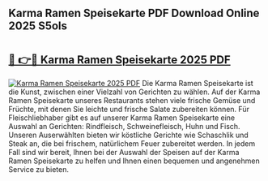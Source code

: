 ## Karma Ramen Speisekarte PDF Download Online 2025 S5ols

# <h2><a href="http://gc65mr.nevu.top/?p=Karma+Ramen+Speisekarte">🔗 👉🔴 Karma Ramen Speisekarte 2025 PDF</a></h2>

[![Karma Ramen Speisekarte 2025 PDF](https://i.imgur.com/dBaPXMq.png)](http://gc65mr.nevu.top/?p=Karma+Ramen+Speisekarte)
Die Karma Ramen Speisekarte ist die Kunst, zwischen einer Vielzahl von Gerichten zu wählen. Auf der Karma Ramen Speisekarte unseres Restaurants stehen viele frische Gemüse und Früchte, mit denen Sie leichte und frische Salate zubereiten können. Für Fleischliebhaber gibt es auf unserer Karma Ramen Speisekarte eine Auswahl an Gerichten: Rindfleisch, Schweinefleisch, Huhn und Fisch. Unseren Auserwählten bieten wir köstliche Gerichte wie Schaschlik und Steak an, die bei frischem, natürlichem Feuer zubereitet werden. In jedem Fall sind wir bereit, Ihnen bei der Auswahl der Speisen auf der Karma Ramen Speisekarte zu helfen und Ihnen einen bequemen und angenehmen Service zu bieten.
